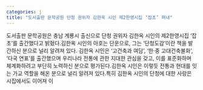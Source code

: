 ```yaml
---
categories: j
title: "도서출판 문학공원 단청 권위자 김한옥 시인 제2한영시집 ‘잡초’ 펴내"
---
```

도서출판 문학공원은 충남 계룡시 출신으로 단청 권위자 김한옥 시인의 제2한영시집 ‘잡초’를 출간했다고 밝혔다.김한옥 시인의 아호는 단운으로, 그는 ‘단청도감’이란 책을 발간하신 분으로 널리 알려져 있다. 김한옥 시인은 ‘고건축과 여담’, ‘한·중 고대건축불화’, ‘다국 연표’를 출간했으며 우리나라 전통에 관한 지대한 관심을 갖고, 이를 표준화하며 체계화하려고 부단히 노력하신 분으로 평가된다.김한옥 시인은 이렇듯 전통과 현대를 잇는 가교 역할을 해온 분으로 널리 알려져 있다.특히 김한옥 시인의 단청에 대한 사랑은 시집에서도 이어져 이